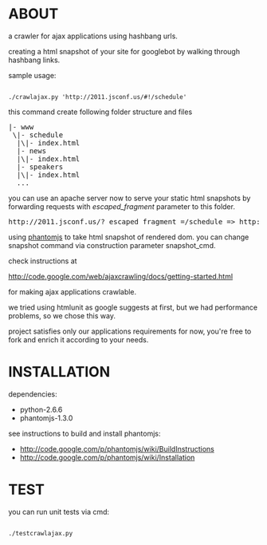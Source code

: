 ABOUT
=====

a crawler for ajax applications using hashbang urls.

creating a html snapshot of your site for googlebot by walking through hashbang links.

sample usage:

<code>
./crawlajax.py 'http://2011.jsconf.us/#!/schedule'
</code>

this command create following folder structure and files

<pre>
|- www
 \|- schedule
  |\|- index.html
  |- news
  |\|- index.html
  |- speakers
  |\|- index.html
  ...
</pre>

you can use an apache server now to serve your static html snapshots by forwarding
requests with _escaped_fragment_ parameter to this folder.

<pre>
http://2011.jsconf.us/?_escaped_fragment_=/schedule => http://2011.jsconf.us/googlebot/schedule/index.html
</pre>

using [phantomjs](http://www.phantomjs.org/) to take html snapshot of rendered
dom. you can change snapshot command via construction parameter snapshot_cmd.

check instructions at

http://code.google.com/web/ajaxcrawling/docs/getting-started.html

for making ajax applications crawlable.

we tried using htmlunit as google suggests at first, but we had performance
problems, so we chose this way.

project satisfies only our applications requirements for now, you're free to
fork and enrich it according to your needs.

INSTALLATION
============

dependencies:
* python-2.6.6
* phantomjs-1.3.0

see instructions to build and install phantomjs:
* http://code.google.com/p/phantomjs/wiki/BuildInstructions
* http://code.google.com/p/phantomjs/wiki/Installation

TEST
====

you can run unit tests via cmd:

<code>
./testcrawlajax.py
</code>


